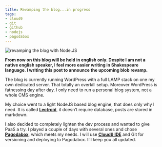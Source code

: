```yaml
---
title: Revamping the blog...in progress
tags:
- cloud9
- git
- github
- nodejs
- pagodabox
---
```

![revamping the blog with Node.JS](/img/personal/posts/revamping-blog.jpg "NodeJS")

**From now on this blog will be held in english only. Despite I am not a native english speaker, I feel more easier writing in Shakespeare language. I writing this post to announce the upcoming blob revamp.**

The blog is currently running WordPress with a full LAMP stack on one my own dedicated server. That totally an overkill setup. Moreover WordPress is fatnessing day after day. I only need to run a personal blog system, not a whole CMS engine.

My choice went to a light NodeJS based blog engine, that does only why I need. It is called [**Lectroid**](https://github.com/rgrove/lectroid), it doesn’t require database, posts are stored in markdown.

I also decided to completely lighten the dev process and wanted to give PaaS a try. I played a couple of days with several ones and chose [**Pagodabox**](https://pagodabox.com/), which meets my needs. I will use [**Cloud9 IDE**](https://c9.io/) and Git for versioning and deploying to Pagodabox. I’ll keep you all updated.